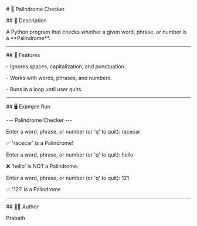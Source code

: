 \# 🔄 Palindrome Checker



\## 📌 Description

A Python program that checks whether a given word, phrase, or number is a \*\*Palindrome\*\*.

---

\## 🚀 Features

\- Ignores spaces, capitalization, and punctuation.

\- Works with words, phrases, and numbers.

\- Runs in a loop until user quits.



---

\## 🖥️ Example Run

--- Palindrome Checker ---

Enter a word, phrase, or number (or 'q' to quit): racecar

✅ 'racecar' is a Palindrome!



Enter a word, phrase, or number (or 'q' to quit): hello

❌ 'hello' is NOT a Palindrome.



Enter a word, phrase, or number (or 'q' to quit): 121

✅ '121' is a Palindrome


---

\## 👨‍💻 Author

Prabath




